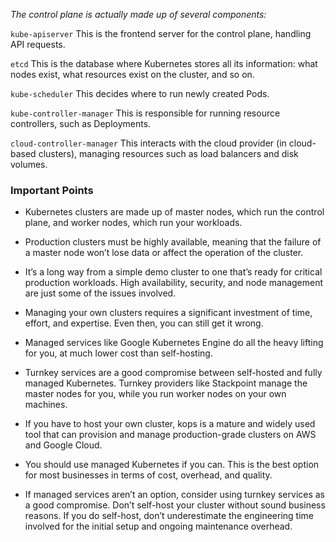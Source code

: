 *The control plane is actually made up of several components:*

`kube-apiserver`
This is the frontend server for the control plane, handling API requests.

`etcd`
This is the database where Kubernetes stores all its information: what nodes exist, what resources exist on the cluster, and so on.

`kube-scheduler`
This decides where to run newly created Pods.

`kube-controller-manager`
This is responsible for running resource controllers, such as Deployments.

`cloud-controller-manager`
This interacts with the cloud provider (in cloud-based clusters), managing resources such as load balancers and disk volumes.

### Important Points
 
* Kubernetes clusters are made up of master nodes, which run the control plane, and worker nodes, which run your workloads.

* Production clusters must be highly available, meaning that the failure of a master node won’t lose data or affect the operation of the cluster.

* It’s a long way from a simple demo cluster to one that’s ready for critical production workloads. High availability, security, and node management are just some of the issues involved.

* Managing your own clusters requires a significant investment of time, effort, and expertise. Even then, you can still get it wrong.

* Managed services like Google Kubernetes Engine do all the heavy lifting for you, at much lower cost than self-hosting.

* Turnkey services are a good compromise between self-hosted and fully managed Kubernetes. Turnkey providers like Stackpoint manage the master nodes for you, while you run worker nodes on your own machines.

* If you have to host your own cluster, kops is a mature and widely used tool that can provision and manage production-grade clusters on AWS and Google Cloud.

* You should use managed Kubernetes if you can. This is the best option for most businesses in terms of cost, overhead, and quality.

* If managed services aren’t an option, consider using turnkey services as a good compromise.
Don’t self-host your cluster without sound business reasons. If you do self-host, don’t underestimate the engineering time involved for the initial setup and ongoing maintenance overhead.
